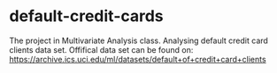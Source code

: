 # default-credit-cards
The project in Multivariate Analysis class. Analysing default credit card clients data set.
Offifical data set can be found on: https://archive.ics.uci.edu/ml/datasets/default+of+credit+card+clients